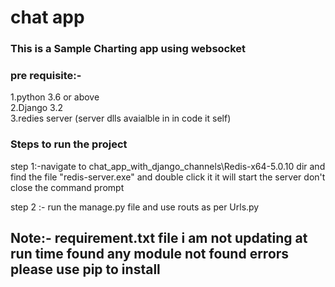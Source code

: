# chat app 

### This is a Sample Charting app using websocket 

### pre requisite:-
  1.python 3.6 or above <br>
  2.Django 3.2  <br>
  3.redies server (server dlls avaialble in in code it self) <br>
  
 ### Steps to run the project
  step 1:-navigate to chat_app_with_django_channels\Redis-x64-5.0.10  dir and find the file "redis-server.exe" and double click it it will start the server don't close the command prompt 
  
  step 2 :- run the manage.py file and use routs as per Urls.py 
 
 
 ## Note:- requirement.txt file i am not updating at run time found any module not found errors please use pip to install

